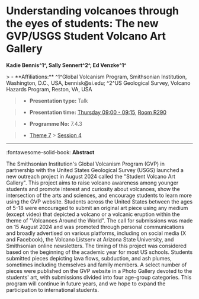 # Understanding volcanoes through the eyes of students: The new GVP/USGS Student Volcano Art Gallery

**Kadie Bennis^1^, Sally Sennert^2^, Ed Venzke^1^**

<!-- more -->> - **Affiliations:** ^1^Global Volcanism Program, Smithsonian Institution, Washington, D.C., USA, bennisk@si.edu; ^2^US Geological Survey, Volcano Hazards Program, Reston, VA, USA

> - **Presentation type:** Talk

> - **Presentation time:** [Thursday 09:00 - 09:15](../sessions_comparison.md#__tabbed_3_4), [Room R290](../maps_venue.md#__tabbed_1_1)

> - **Programme No:** 7.4.3

> - [Theme 7](../theme7.md) > [Session 4](../sessions/session-7-4.md)

--- 

:fontawesome-solid-book: **Abstract**

The Smithsonian Institution's Global Volcanism Program (GVP) in partnership with the United States Geological Survey (USGS) launched a new outreach project in August 2024 called the "Student Volcano Art Gallery". This project aims to raise volcano awareness among younger students and promote interest and curiosity about volcanoes, show the intersection of the arts and sciences, and encourage students to learn more using the GVP website. Students across the United States between the ages of 5-18 were encouraged to submit an original art piece using any medium (except video) that depicted a volcano or a volcanic eruption within the theme of "Volcanoes Around the World". The call for submissions was made on 15 August 2024 and was promoted through personal communications and broadly advertised on various platforms, including on social media (X and Facebook), the Volcano Listserv at Arizona State University, and Smithsonian online newsletters. The timing of this project was considered based on the beginning of the academic year for most US schools. Students submitted pieces depicting lava flows, subduction, and ash plumes, sometimes including themselves and family members. A select number of pieces were published on the GVP website in a Photo Gallery devoted to the students' art, with submissions divided into four age-group categories. This program will continue in future years, and we hope to expand the participation to international students.

